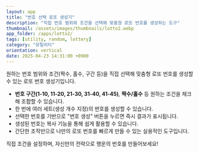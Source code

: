 ```yaml
---
layout: app
title: "번호 선택 로또 생성기"
description: "직접 번호 범위와 조건을 선택해 맞춤형 로또 번호를 생성하는 도구"
thumbnail: /assets/images/thumbnails/lotto2.webp
app_folder: /apps/lotto2/
tags: [utility, random, lottery]
category: "유틸리티"
orientation: vertical
date: 2025-04-23 14:31:00 +0900
---
```


원하는 번호 범위와 조건(짝수, 홀수, 구간 등)을 직접 선택해 맞춤형 로또 번호를 생성할 수 있는 로또 번호 생성기입니다.

- **번호 구간(1-10, 11-20, 21-30, 31-40, 41-45)**, **짝수/홀수** 등 원하는 조건을 체크해 조합할 수 있습니다.
- 한 번에 여러 세트(생성 개수 지정)의 번호를 생성할 수 있습니다.
- 선택한 번호를 기반으로 "번호 생성" 버튼을 누르면 즉시 결과가 표시됩니다.
- 생성된 번호는 복사 기능을 통해 쉽게 활용할 수 있습니다.
- 간단한 조작만으로 나만의 로또 번호를 빠르게 만들 수 있는 실용적인 도구입니다.

직접 조건을 설정하며, 자신만의 전략으로 행운의 번호를 만들어보세요!
